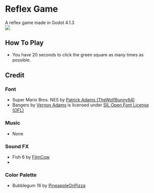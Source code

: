 # Reflex Game

A reflex game made in Godot 4.1.3 
<br>
![](https://github.com/sugarvoid/reflex-game/blob/1.2.1/reflex_game.gif)


## How To Play

- You have 20 seconds to click the green square as many times as possible.


## Credit


### Font
- Super Mario Bros. NES by [Patrick Adams (TheWolfBunny64)](https://thewolfbunny64.itch.io/super-mario-bros-nes)
- Bangers by [Vernon Adams](https://www.1001fonts.com/users/newtypography/) is licensed under [SIL Open Font License (OFL)](http://scripts.sil.org/OFL)

### Music 
- None

### Sound FX
- Fish 6 by [FilmCow](https://filmcow.itch.io/)
- 

### Color Palette
- Bubblegum 16 by [PineappleOnPizza](https://lospec.com/palette-list/bubblegum-16)


